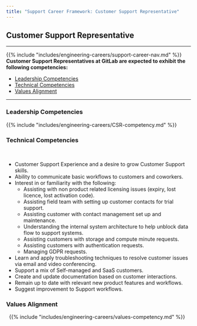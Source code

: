 ```yaml
---
title: "Support Career Framework: Customer Support Representative"
---
```


## Customer Support Representative

---

{{% include "includes/engineering-careers/support-career-nav.md" %}}
 
**Customer Support Representatives at GitLab are expected to exhibit the following competencies:**
 
- [Leadership Competencies](#leadership-competencies)
- [Technical Competencies](#technical-competencies)
- [Values Alignment](#values-alignment)

---
### Leadership Competencies
 
{{% include "includes/engineering-careers/CSR-competency.md" %}}
 
### Technical Competencies
 
- Customer Support Experience and a desire to grow Customer Support skills.
- Ability to communicate basic workflows to customers and coworkers.
- Interest in or familiarity with the following:
    - Assisting with non product related licensing issues (expiry, lost licence, lost activation code).
    - Assisting field team with setting up customer contacts for trial support.
    - Assisting customer with contact management set up and maintenance.
    - Understanding the internal system architecture to help unblock data flow to support systems.
    - Assisting customers with storage and compute minute requests.
    - Assisting customers with authentication requests.
    - Managing GDPR requests.
- Learn and apply troubleshooting techniques to resolve customer issues via email and video conferencing.
- Support a mix of Self-managed and SaaS customers.
- Create and update documentation based on customer interactions.
- Remain up to date with relevant new product features and workflows.
- Suggest improvement to Support workflows.
 

### Values Alignment
 
{{% include "includes/engineering-careers/values-competency.md" %}}
